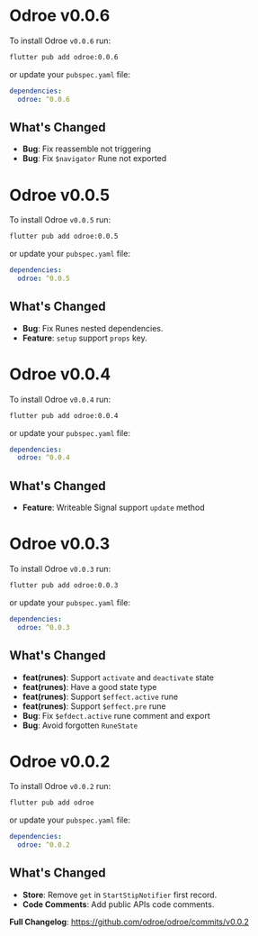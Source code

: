 # Odroe v0.0.6

To install Odroe `v0.0.6` run:

```bash
flutter pub add odroe:0.0.6
```

or update your `pubspec.yaml` file:

```yaml
dependencies:
  odroe: ^0.0.6
```

## What's Changed

- **Bug**: Fix reassemble not triggering
- **Bug**: Fix `$navigator` Rune not exported

# Odroe v0.0.5

To install Odroe `v0.0.5` run:

```bash
flutter pub add odroe:0.0.5
```

or update your `pubspec.yaml` file:

```yaml
dependencies:
  odroe: ^0.0.5
```

## What's Changed

- **Bug**: Fix Runes nested dependencies.
- **Feature**: `setup` support `props` key.

# Odroe v0.0.4

To install Odroe `v0.0.4` run:

```bash
flutter pub add odroe:0.0.4
```

or update your `pubspec.yaml` file:

```yaml
dependencies:
  odroe: ^0.0.4
```

## What's Changed

- **Feature**: Writeable Signal support `update` method

# Odroe v0.0.3

To install Odroe `v0.0.3` run:

```bash
flutter pub add odroe:0.0.3
```

or update your `pubspec.yaml` file:

```yaml
dependencies:
  odroe: ^0.0.3
```

## What's Changed

- **feat(runes)**: Support `activate` and `deactivate` state
- **feat(runes)**: Have a good state type
- **feat(runes)**: Support `$effect.active` rune
- **feat(runes)**: Support `$effect.pre` rune
- **Bug**: Fix `$efdect.active` rune comment and export
- **Bug**: Avoid forgotten `RuneState`

# Odroe v0.0.2

To install Odroe `v0.0.2` run:

```bash
flutter pub add odroe
```

or update your `pubspec.yaml` file:

```yaml
dependencies:
  odroe: ^0.0.2
```

## What's Changed

- **Store**: Remove `get` in `StartStipNotifier` first record.
- **Code Comments**: Add public APIs code comments.

**Full Changelog**: https://github.com/odroe/odroe/commits/v0.0.2
